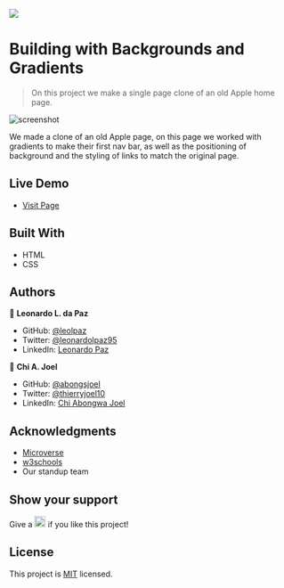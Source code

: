 

![](https://img.shields.io/badge/Microverse-blueviolet)

# Building with Backgrounds and Gradients

> On this project we make a single page clone of an old Apple home page.

![screenshot](https://raw.githubusercontent.com/abongsjoel/Apple-homepage-clone/features/app_screenshot.png)

We made a clone of an old Apple page, on this page we worked with gradients to make their first nav bar, as well as the positioning of background and the styling of links to match the original page.

## Live Demo

- [Visit Page](https://abongsjoel.github.io/Apple-homepage-clone/)

## Built With

- HTML
- CSS

## Authors

👤 **Leonardo L. da Paz**

- GitHub: [@leolpaz](https://github.com/leolpaz)
- Twitter: [@leonardolpaz95](https://twitter.com/leonardolpaz95)
- LinkedIn: [Leonardo Paz](https://www.linkedin.com/in/leonardo-paz-a925611b5/)

👤 **Chi A. Joel**

- GitHub: [@abongsjoel](https://github.com/abongsjoel)
- Twitter: [@thierryjoel10](https://twitter.com/ThierryJoel10)
- LinkedIn: [Chi Abongwa Joel](https://www.linkedin.com/in/chi-abongwa-joel-b4285a97/)

## Acknowledgments

- [Microverse](https://www.microverse.org)
- [w3schools](https://www.w3schools.com)
- Our standup team

## Show your support
<p> Give a 
  <g-emoji class="g-emoji" alias="star" fallback-src="https://github.githubassets.com/images/icons/emoji/unicode/2b50.png"><img class="emoji" alt="star" height="20" width="20" src="https://github.githubassets.com/images/icons/emoji/unicode/2b50.png"></g-emoji>
  if you like this project!</p>

## License
  <p>This project is <a href="../Features/LICENSE">MIT</a> licensed.</p>

